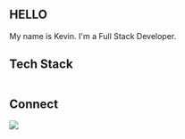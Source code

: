 HELLO
--------------------
My name is Kevin. I'm a Full Stack Developer.


Tech Stack
----------------------

<img srf=https://raw.githubusercontent.com/github/explore/80688e429a7d4ef2fca1e82350fe8e3517d3494d/topics/javascript/javascript.png />

Connect
----------------------
<a href=https://www.linkedin.com/in/k-e-v-i-n-n-n/> 
<img src=https://img.shields.io/badge/LinkedIn-0077B5?style=for-the-badge&logo=linkedin&logoColor=white/>
  </a>



<!--
**k-e-v-i-n-n-n/k-e-v-i-n-n-n** is a ✨ _special_ ✨ repository because its `README.md` (this file) appears on your GitHub profile.

Here are some ideas to get you started:

- 🔭 I’m currently working on ...
- 🌱 I’m currently learning ...
- 👯 I’m looking to collaborate on ...
- 🤔 I’m looking for help with ...
- 💬 Ask me about ...
- 📫 How to reach me: ...
- 😄 Pronouns: ...
- ⚡ Fun fact: ...
-->
